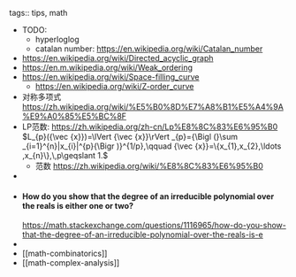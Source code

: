 tags:: tips, math

- TODO:
	- hyperloglog
	- catalan number: https://en.wikipedia.org/wiki/Catalan_number
- https://en.wikipedia.org/wiki/Directed_acyclic_graph
- https://en.m.wikipedia.org/wiki/Weak_ordering
- https://en.wikipedia.org/wiki/Space-filling_curve
	- https://en.wikipedia.org/wiki/Z-order_curve
- 对称多项式 https://zh.wikipedia.org/wiki/%E5%B0%8D%E7%A8%B1%E5%A4%9A%E9%A0%85%E5%BC%8F
- LP范数: https://zh.wikipedia.org/zh-cn/Lp%E8%8C%83%E6%95%B0
  $L_{p}({\vec {x}})=\lVert {\vec {x}}\rVert _{p}={\Bigl (}\sum _{i=1}^{n}|x_{i}|^{p}{\Bigr )}^{1/p},\qquad {\vec {x}}=\{x_{1},x_{2},\ldots ,x_{n}\},\,p\geqslant 1.$
	- 范数
	  https://zh.wikipedia.org/wiki/%E8%8C%83%E6%95%B0
-
- #### How do you show that the degree of an irreducible polynomial over the reals is either one or two?
  https://math.stackexchange.com/questions/1116965/how-do-you-show-that-the-degree-of-an-irreducible-polynomial-over-the-reals-is-e
-
- [[math-combinatorics]]
- [[math-complex-analysis]]